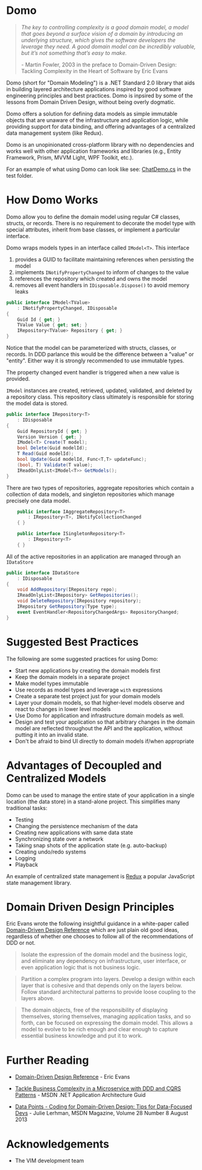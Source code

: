 #  Domo 

> <i>The key to controlling complexity is a good domain model, a model that goes beyond a surface vision of a domain by introducing an underlying structure, which gives the software developers the leverage they need. A good domain model can be incredibly valuable, but it’s not something that’s easy to make.</i> <p> - Martin Fowler, 2003 in the preface to Domain-Driven Design: Tackling Complexity in the Heart of Software by Eric Evans

 Domo (short for "Domain Modeling") is a .NET Standard 2.0 library that aids in building layered architecture applications inspired by good software engineering principles and best practices. Domo is inpsired by some of the lessons from Domain Driven Design, without being overly dogmatic.

 Domo offers a solution for defining data models as simple immutable objects that are unaware of the infrastructure and application logic, while providing support for data binding, and offering advantages of a centralized data management system (like Redux).
 
  Domo is an unopinionated cross-platform library with no dependencies and works well with other application frameworks and libraries (e.g., Entity Framework, Prism, MVVM Light, WPF Toolkit, etc.).

 For an example of what using Domo can look like see: [ChatDemo.cs](https://github.com/vimaec/domo/blob/main/Domo.Tests/ChatDemo.cs) in the test folder. 

# How Domo Works 

Domo allow you to define the domain model using regular C# classes, structs, or records. There is no requirement to decorate the model type with special attributes, inherit from base classes, or implement a particular interface. 
 
Domo wraps models types in an interface called `IModel<T>`. This interface 

1. provides a GUID to facilitate maintaining references when persisting the model
1. implements `INotifyPropertyChanged` to inform of changes to the value
1. references the repository which created and owns the model
1. removes all event handlers in `IDisposable.Dispose()` to avoid memory leaks

```csharp
public interface IModel<TValue> 
    : INotifyPropertyChanged, IDisposable
{
    Guid Id { get; }
    TValue Value { get; set; }
    IRepository<TValue> Repository { get; }
}
```

 Notice that the model can be parameterized with structs, classes, or records. In DDD parlance this would be the difference between a "value" or "entity". Either way it is strongly recommended to use immutable types. 
 
 The property changed event handler is triggered when a new value is provided. 

`IModel` instances are created, retrieved, updated, validated, and deleted by a repository class. This repository class ultimately is responsible for storing the model data is stored. 

```csharp
public interface IRepository<T>
    : IDisposable
{
    Guid RepositoryId { get; }
    Version Version { get; }
    IModel<T> Create(T model);
    bool Delete(Guid modelId);
    T Read(Guid modelId);
    bool Update(Guid modelId, Func<T,T> updateFunc);
    (bool, T) Validate(T value);
    IReadOnlyList<IModel<T>> GetModels();
}
```

There are two types of repositories, aggregate repositories which contain a collection of data models, and singleton repositories which manage precisely one data model.

```csharp
    public interface IAggregateRepository<T> 
        : IRepository<T>, INotifyCollectionChanged
    { }

    public interface ISingletonRepository<T> 
        : IRepository<T>
    { }
```

All of the active repositories in an application are managed through an `IDataStore`

```csharp
public interface IDataStore
    : IDisposable
{
    void AddRepository(IRepository repo);
    IReadOnlyList<IRepository> GetRepositories();
    void DeleteRepository(IRepository repository);
    IRepository GetRepository(Type type);   
    event EventHandler<RepositoryChangedArgs> RepositoryChanged;
}
```

# Suggested Best Practices 

The following are some suggested practices for using  Domo: 

* Start new applications by creating the domain models first
* Keep the domain models in a separate project
* Make model types immutable
* Use records as model types and leverage `with` expressions
* Create a separate test project just for your domain models
* Layer your domain models, so that higher-level models observe and react to changes in lower level models
* Use Domo for application and infrastructure domain models as well. 
* Design and test your application so that arbitrary changes in the domain model are reflected throughout the API and the application, without putting it into an invalid state. 
* Don't be afraid to bind UI directly to domain models if/when appropriate

# Advantages of Decoupled and Centralized Models

Domo can be used to manage the entire state of your application in a single location (the data store) in a stand-alone project. This simplifies many traditional tasks:

* Testing 
* Changing the persistence mechanism of the data 
* Creating new applications with same data state
* Synchronizing state over a network 
* Taking snap shots of the application state (e.g. auto-backup)
* Creating undo/redo systems
* Logging 
* Playback 

An example of centralized state management is [Redux](https://redux.js.org/) a popular JavaScript state management library.

# Domain Driven Design Principles

Eric Evans wrote the following insightful guidance in a white-paper called [Domain-Driven Design Reference](https://www.domainlanguage.com/wp-content/uploads/2016/05/DDD_Reference_2015-03.pdf) which are just plain old good ideas, regardless of whether one chooses to follow all of the recommendations of DDD or not. 

> Isolate the expression of the domain model and the business logic, and eliminate any dependency on infrastructure, user interface, or even application logic that is not business logic. 

> Partition a complex program into layers. Develop a design within each layer that is cohesive and that depends only on the layers below. Follow standard architectural patterns to provide loose coupling to the layers above. 

> The domain objects, free of the responsibility of displaying themselves, storing themselves, managing application tasks, and so forth, can be focused on expressing the domain model. This allows a model to evolve to be rich enough and clear enough to capture essential business knowledge and put it to work. 

# Further Reading

* [Domain-Driven Design Reference](https://www.domainlanguage.com/wp-content/uploads/2016/05/DDD_Reference_2015-03.pdf) - Eric Evans

* [Tackle Business Complexity in a Microservice with DDD and CQRS Patterns](https://docs.microsoft.com/en-us/dotnet/architecture/microservices/microservice-ddd-cqrs-patterns/) - MSDN .NET Application Architecture Guid

* [Data Points - Coding for Domain-Driven Design: Tips for Data-Focused Devs](https://docs.microsoft.com/en-us/archive/msdn-magazine/2013/august/data-points-coding-for-domain-driven-design-tips-for-data-focused-devs) - Julie Lerhman, MSDN Magazine, Volume 28 Number 8 August 2013

# Acknowledgements 

* The VIM development team





